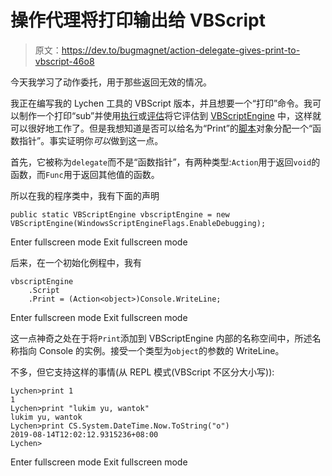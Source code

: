 # 操作代理将打印输出给 VBScript

> 原文：<https://dev.to/bugmagnet/action-delegate-gives-print-to-vbscript-46o8>

今天我学习了动作委托，用于那些返回无效的情况。

我正在编写我的 Lychen 工具的 VBScript 版本，并且想要一个“打印”命令。我可以制作一个打印“sub”并使用[执行](https://microsoft.github.io/ClearScript/Reference/html/M_Microsoft_ClearScript_ScriptEngine_Execute_1.htm)或[评估](https://microsoft.github.io/ClearScript/Reference/html/M_Microsoft_ClearScript_ScriptEngine_Evaluate_1.htm)将它评估到 [VBScriptEngine](https://microsoft.github.io/ClearScript/Reference/html/T_Microsoft_ClearScript_Windows_VBScriptEngine.htm) 中，这样就可以很好地工作了。但是我想知道是否可以给名为“Print”的[脚本](https://microsoft.github.io/ClearScript/Reference/html/P_Microsoft_ClearScript_Windows_WindowsScriptEngine_Script.htm)对象分配一个“函数指针”。事实证明你*可以*做到这一点。

首先，它被称为`delegate`而不是“函数指针”，有两种类型:`Action`用于返回`void`的函数，而`Func`用于返回其他值的函数。

所以在我的程序类中，我有下面的声明

```
public static VBScriptEngine vbscriptEngine = new VBScriptEngine(WindowsScriptEngineFlags.EnableDebugging); 
```

Enter fullscreen mode Exit fullscreen mode

后来，在一个初始化例程中，我有

```
vbscriptEngine
    .Script
    .Print = (Action<object>)Console.WriteLine; 
```

Enter fullscreen mode Exit fullscreen mode

这一点神奇之处在于将`Print`添加到 VBScriptEngine 内部的名称空间中，所述名称指向 Console 的实例。接受一个类型为`object`的参数的 WriteLine。

不多，但它支持这样的事情(从 REPL 模式(VBScript 不区分大小写)):

```
Lychen>print 1
1
Lychen>print "lukim yu, wantok"
lukim yu, wantok
Lychen>print CS.System.DateTime.Now.ToString("o")
2019-08-14T12:02:12.9315236+08:00
Lychen> 
```

Enter fullscreen mode Exit fullscreen mode
